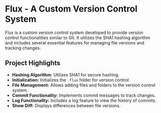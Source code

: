 # Flux - A Custom Version Control System

Flux is a custom version control system developed to provide version control functionalities similar to Git. It utilizes the SHA1 hashing algorithm and includes several essential features for managing file versions and tracking changes.

## Project Highlights

- **Hashing Algorithm:** Utilizes SHA1 for secure hashing.
- **Initialization:** Initializes the `.flux` folder for version control.
- **File Management:** Allows adding files and folders to the version control system.
- **Commit Functionality:** Implements commit messages to track changes.
- **Log Functionality:** Includes a log feature to view the history of commits.
- **Show Diff:** Displays differences between file versions.
